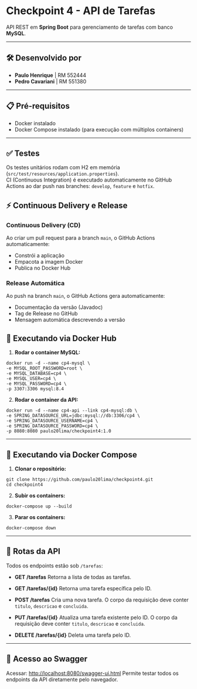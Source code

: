 # Checkpoint 4 - API de Tarefas

API REST em **Spring Boot** para gerenciamento de tarefas com banco **MySQL**.

---

## 🛠 Desenvolvido por

* **Paulo Henrique** | RM 552444
* **Pedro Cavariani** | RM 551380

---
## 📋 Pré-requisitos

* Docker instalado
* Docker Compose instalado (para execução com múltiplos containers)

---

## ✅ Testes

Os testes unitários rodam com H2 em memória (`src/test/resources/application.properties`).  
CI (Continuous Integration) é executado automaticamente no GitHub Actions ao dar push nas branches: `develop`, `feature` e `hotfix`.  

## ⚡ Continuous Delivery e Release

### Continuous Delivery (CD)

Ao criar um pull request para a branch `main`, o GitHub Actions automaticamente:

- Constrói a aplicação
- Empacota a imagem Docker
- Publica no Docker Hub

### Release Automática

Ao push na branch `main`, o GitHub Actions gera automaticamente:

- Documentação da versão (Javadoc)
- Tag de Release no GitHub
- Mensagem automática descrevendo a versão


## 🚀 Executando via Docker Hub

1. **Rodar o container MySQL:**

```
docker run -d --name cp4-mysql \
-e MYSQL_ROOT_PASSWORD=root \
-e MYSQL_DATABASE=cp4 \
-e MYSQL_USER=cp4 \
-e MYSQL_PASSWORD=cp4 \
-p 3307:3306 mysql:8.4
```

2. **Rodar o container da API:**

```
docker run -d --name cp4-api --link cp4-mysql:db \
-e SPRING_DATASOURCE_URL=jdbc:mysql://db:3306/cp4 \
-e SPRING_DATASOURCE_USERNAME=cp4 \
-e SPRING_DATASOURCE_PASSWORD=cp4 \
-p 8080:8080 paulo20lima/checkpoint4:1.0
```

---

## 🐳 Executando via Docker Compose

1. **Clonar o repositório:**

```
git clone https://github.com/paulo20lima/checkpoint4.git
cd checkpoint4
```

2. **Subir os containers:**

```
docker-compose up --build
```

3. **Parar os containers:**

```
docker-compose down
```


---

## 🔗 Rotas da API

Todos os endpoints estão sob `/tarefas`:

* **GET /tarefas**
  Retorna a lista de todas as tarefas.

* **GET /tarefas/{id}**
  Retorna uma tarefa específica pelo ID.

* **POST /tarefas**
  Cria uma nova tarefa. O corpo da requisição deve conter `titulo`, `descricao` e `concluida`.

* **PUT /tarefas/{id}**
  Atualiza uma tarefa existente pelo ID. O corpo da requisição deve conter `titulo`, `descricao` e `concluida`.

* **DELETE /tarefas/{id}**
  Deleta uma tarefa pelo ID.

---

## 📖 Acesso ao Swagger

Acessar: [http://localhost:8080/swagger-ui.html](http://localhost:8080/swagger-ui.html)
Permite testar todos os endpoints da API diretamente pelo navegador.
